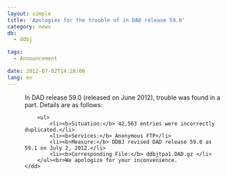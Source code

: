 ```yaml
---
layout: simple
title: 'Apologies for the trouble of in DAD release 59.0'
category: news
db:
  - ddbj

tags:
  - Announcement

date: 2012-07-02T14:28:00
lang: en
---
```


<html>

<dl>
    <dd>In DAD release 59.0 (released on June 2012), trouble was found in a part. Details are as follows:

        <ul>
            <li><b>Situation:</b> 42,563 entries were incorrectly duplicated.</li>
            <li><b>Services:</b> Anonymous FTP</li>
            <li><b>Measure:</b> DDBJ revised DAD release 59.0 as 59.1 on July 2, 2012.</li>
            <li><b>Corresponding File:</b> ddbjtpa1.DAD.gz </li>
        </ul><br>We apologize for your inconvenience.
    </dd>
</dl>
</html>
